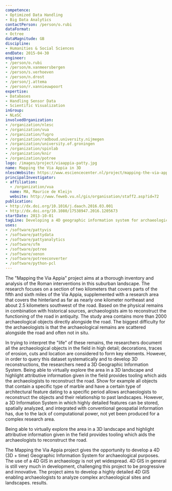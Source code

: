 ```yaml
---
competence:
- Optimized Data Handling
- Big Data Analytics
contactPerson: /person/o.rubi
dataFormat:
- Octree
dataMagnitude: GB
discipline:
- Humanities & Social Sciences
endDate: 2015-04-30
engineer:
- /person/o.rubi
- /person/m.vanmeersbergen
- /person/s.verhoeven
- /person/n.drost
- /person/j.attema
- /person/r.vannieuwpoort
expertise:
- Databases
- Handling Sensor Data
- Scientific Visualization
inGroup:
- NLeSC
involvedOrganization:
- /organization/nlesc
- /organization/vua
- /organization/fugro
- /organization/radboud.university.nijmegen
- /organization/university.of.groningen
- /organization/spinlab
- /organization/knir
- /organization/potree
logo: /images/project/viaappia-patty.jpg
name: Mapping the Via Appia in 3D
nlescWebsite: https://www.esciencecenter.nl/project/mapping-the-via-appia-in-3d
principalInvestigator:
- affiliation:
  - /organization/vua
  name: MA, Maurice de Kleijn
  website: http://www.feweb.vu.nl/gis/organisation/staff2.asp?id=72
publication:
- http://dx.doi.org/10.1016/j.daach.2016.03.001
- http://dx.doi.org/10.1080/17538947.2016.1205673
startDate: 2013-10-01
tagLine: Developing a 4D geographic information system for archaeological purposes
uses:
- /software/pattyvis
- /software/pattydata
- /software/pattyanalytics
- /software/sfm
- /software/potree
- /software/xenon
- /software/potreeconverter
- /software/python-pcl
---
```

The "Mapping the Via Appia" project aims at a thorough inventory and analysis of the Roman interventions in this suburban landscape. The research focuses on a section of two kilometers that covers parts of the fifth and sixth miles of the Via Appia, supplemented with a research area that covers the hinterland as far as nearly one kilometer northeast and about 2.5 kilometers southwest of the road. Based on the physical remains in combination with historical sources, archaeologists aim to reconstruct the functioning of the road in antiquity. The study area contains more than 2000 archaeological objects directly alongside the road. The biggest difficulty for the archaeologists is that the archaeological remains are scattered alongside the road and often not in situ.

In trying to interpret the "life" of these remains, the researchers document all the archaeological objects in the field in high detail; decorations, traces of erosion, cuts and location are considered to form key elements. However, in order to query this dataset systematically and to develop 3D reconstructions, the researchers need a 3D Geographic Information System. Being able to virtually explore the area in a 3D landscape and highlight attributive information given in the field provides tooling which aids the archaeologists to reconstruct the road. Show for example all objects that contain a specific type of marble and have a certain type of architectural feature dating to a specific period allows archaeologists to reconstruct the objects and their relationship to past landscapes. However, a 3D Information System in which highly detailed features can be stored, spatially analyzed, and integrated with conventional geospatial information has, due to the lack of computational power, not yet been produced for a complex research area.

Being able to virtually explore the area in a 3D landscape and highlight attributive information given in the field provides tooling which aids the archaeologists to reconstruct the road.

The Mapping the Via Appia project gives the opportunity to develop a 4D (3D + time) Geographic Information System for archaeological purposes. The use of a 4D GIS in archaeology is not yet widespread. 4D GIS in general is still very much in development, challenging this project to be progressive and innovative. The project aims to develop a highly detailed 4D GIS enabling archaeologists to analyze complex archaeological sites and landscapes.
results.
